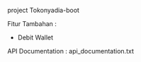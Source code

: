 project Tokonyadia-boot

Fitur Tambahan : 
- Debit Wallet

API Documentation : api_documentation.txt